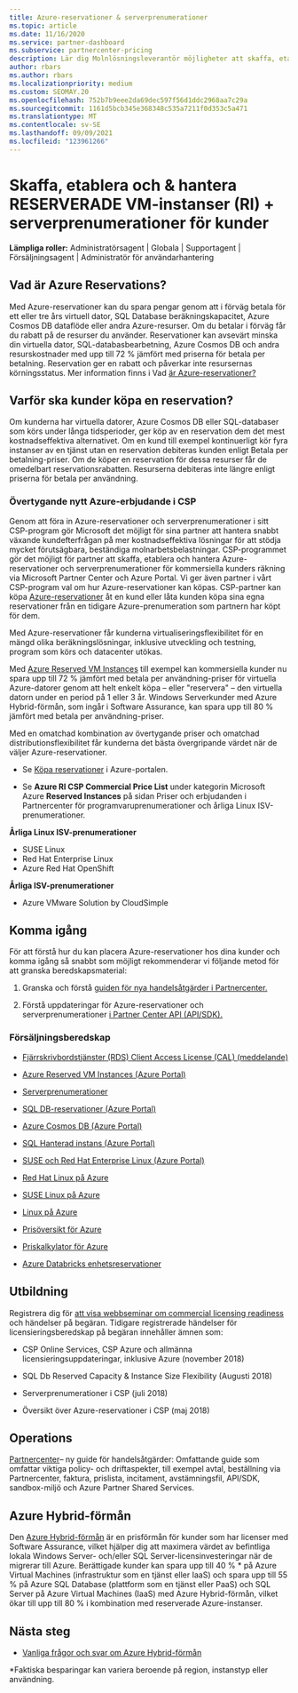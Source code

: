 ```yaml
---
title: Azure-reservationer & serverprenumerationer
ms.topic: article
ms.date: 11/16/2020
ms.service: partner-dashboard
ms.subservice: partnercenter-pricing
description: Lär dig Molnlösningsleverantör möjligheter att skaffa, etablera och hantera Azure-reservationer och serverprenumerationer för kunder.
author: rbars
ms.author: rbars
ms.localizationpriority: medium
ms.custom: SEOMAY.20
ms.openlocfilehash: 752b7b9eee2da69dec597f56d1ddc2968aa7c29a
ms.sourcegitcommit: 1161d5bcb345e368348c535a7211f0d353c5a471
ms.translationtype: MT
ms.contentlocale: sv-SE
ms.lasthandoff: 09/09/2021
ms.locfileid: "123961266"
---
```

# <a name="acquire-provision--manage-azure-reserved-vm-instances-ri--server-subscriptions-for-customers"></a>Skaffa, etablera och & hantera RESERVERADE VM-instanser (RI) + serverprenumerationer för kunder


**Lämpliga roller:** Administratörsagent | Globala | Supportagent | Försäljningsagent | Administratör för användarhantering


## <a name="what-are-azure-reservations"></a>Vad är Azure Reservations?

Med Azure-reservationer kan du spara pengar genom att i förväg betala för ett eller tre års virtuell dator, SQL Database beräkningskapacitet, Azure Cosmos DB dataflöde eller andra Azure-resurser. Om du betalar i förväg får du rabatt på de resurser du använder. Reservationer kan avsevärt minska din virtuella dator, SQL-databasbearbetning, Azure Cosmos DB och andra resurskostnader med upp till 72 % jämfört med priserna för betala per betalning. Reservation ger en rabatt och påverkar inte resursernas körningsstatus. Mer information finns i Vad [är Azure-reservationer?](/azure/billing/billing-save-compute-costs-reservations)

## <a name="why-should-customers-buy-a-reservation"></a>Varför ska kunder köpa en reservation?

Om kunderna har virtuella datorer, Azure Cosmos DB eller SQL-databaser som körs under långa tidsperioder, ger köp av en reservation dem det mest kostnadseffektiva alternativet. Om en kund till exempel kontinuerligt kör fyra instanser av en tjänst utan en reservation debiteras kunden enligt Betala per betalning-priser. Om de köper en reservation för dessa resurser får de omedelbart reservationsrabatten. Resurserna debiteras inte längre enligt priserna för betala per användning.

### <a name="compelling-new-azure-offer-in-csp"></a>Övertygande nytt Azure-erbjudande i CSP

Genom att föra in Azure-reservationer och serverprenumerationer i sitt CSP-program gör Microsoft det möjligt för sina partner att hantera snabbt växande kundefterfrågan på mer kostnadseffektiva lösningar för att stödja mycket förutsägbara, beständiga molnarbetsbelastningar. CSP-programmet gör det möjligt för partner att skaffa, etablera och hantera Azure-reservationer och serverprenumerationer för kommersiella kunders räkning via Microsoft Partner Center och Azure Portal.
Vi ger även partner i vårt CSP-program val om hur Azure-reservationer kan köpas. CSP-partner kan köpa [Azure-reservationer](azure-reservations-buying.md) åt [](give-customers-permission.md) en kund eller låta kunden köpa sina egna reservationer från en tidigare Azure-prenumeration som partnern har köpt för dem.

Med Azure-reservationer får kunderna virtualiseringsflexibilitet för en mängd olika beräkningslösningar, inklusive utveckling och testning, program som körs och datacenter utökas.

Med [Azure Reserved VM Instances](https://azure.microsoft.com/pricing/reserved-vm-instances/) till exempel kan kommersiella kunder nu spara upp till 72 % jämfört med betala per användning-priser för virtuella Azure-datorer genom att helt enkelt köpa – eller "reservera" – den virtuella datorn under en period på 1 eller 3 år. Windows Serverkunder med Azure Hybrid-förmån, som ingår i Software Assurance, kan spara upp till 80 % jämfört med betala per användning-priser.

Med en omatchad kombination av övertygande priser och omatchad distributionsflexibilitet får kunderna det bästa övergripande värdet när de väljer Azure-reservationer.

- Se [Köpa reservationer](/azure/cost-management-billing/reservations/prepare-buy-reservation#purchase-reservations) i Azure-portalen.

- Se **Azure RI CSP Commercial Price List** under kategorin Microsoft Azure [](https://partner.microsoft.com/dashboard/sell/pricingandoffers) **Reserved Instances** på sidan Priser och erbjudanden i Partnercenter för programvaruprenumerationer och årliga Linux ISV-prenumerationer.


 
**Årliga Linux ISV-prenumerationer**

- SUSE Linux
- Red Hat Enterprise Linux
- Azure Red Hat OpenShift

**Årliga ISV-prenumerationer**

- Azure VMware Solution by CloudSimple

## <a name="getting-started"></a>Komma igång

För att förstå hur du kan placera Azure-reservationer hos dina kunder och komma igång så snabbt som möjligt rekommenderar vi följande metod för att granska beredskapsmaterial:

1. Granska och förstå [guiden för nya handelsåtgärder i Partnercenter.](https://partner.microsoft.com/resources/detail/partner-center-new-commerce-operations-guide-pdf)

2. Förstå uppdateringar för Azure-reservationer och serverprenumerationer [i Partner Center API (API/SDK).](/partner-center/develop/purchase-azure-reserved-vm-instances)


### <a name="sales-readiness"></a>Försäljningsberedskap

- [Fjärrskrivbordstjänster (RDS) Client Access License (CAL) (meddelande)](https://cloudblogs.microsoft.com/windowsserver/2018/10/03/remote-desktop-services-2019-generally-available-with-windows-server-2019/)

- [Azure Reserved VM Instances (Azure Portal)](/azure/virtual-machines/windows/prepay-reserved-vm-instances)

- [Serverprenumerationer](./csp-software-subscriptions.md)

- [SQL DB-reservationer (Azure Portal)](/azure/sql-database/sql-database-reserved-capacity)

- [Azure Cosmos DB (Azure Portal)](/azure/cosmos-db/cosmos-db-reserved-capacity)

- [SQL Hanterad instans (Azure Portal)](/azure/sql-database/sql-database-managed-instance)

- [SUSE och Red Hat Enterprise Linux (Azure Portal)](/azure/virtual-machines/linux/prepay-suse-software-charges)

- [Red Hat Linux på Azure](https://azure.com/redhat)

- [SUSE Linux på Azure](https://azure.microsoft.com/overview/linux-on-azure/suse/)

- [Linux på Azure](https://azure.microsoft.com/overview/linux-on-azure/)

- [Prisöversikt för Azure](https://azure.microsoft.com/pricing/)

- [Priskalkylator för Azure](https://azure.microsoft.com/pricing/calculator)

- [Azure Databricks enhetsreservationer](/azure/billing/billing-prepay-databricks-reserved-capacity)


## <a name="training"></a>Utbildning

Registrera dig för [att visa webbseminar om commercial licensing readiness](https://commercial-licensing.eventbuilder.com/FY2019_ALL) och händelser på begäran.
Tidigare registrerade händelser för licensieringsberedskap på begäran innehåller ämnen som:

- CSP Online Services, CSP Azure och allmänna licensieringsuppdateringar, inklusive Azure (november 2018)

- SQL Db Reserved Capacity & Instance Size Flexibility (Augusti 2018)

- Serverprenumerationer i CSP (juli 2018)

- Översikt över Azure-reservationer i CSP (maj 2018)

## <a name="operations"></a>Operations

[Partnercenter](https://partner.microsoft.com/resources/detail/partner-center-new-commerce-operations-guide-pdf)– ny guide för handelsåtgärder: Omfattande guide som omfattar viktiga policy- och driftaspekter, till exempel avtal, beställning via Partnercenter, faktura, prislista, incitament, avstämningsfil, API/SDK, sandbox-miljö och Azure Partner Shared Services.

## <a name="azure-hybrid-benefit"></a>Azure Hybrid-förmån

Den [Azure Hybrid-förmån](https://azure.microsoft.com/pricing/hybrid-benefit) är en prisförmån för kunder som har licenser med Software Assurance, vilket hjälper dig att maximera värdet av befintliga lokala Windows Server- och/eller SQL Server-licensinvesteringar när de migrerar till Azure. Berättigade kunder kan spara upp till 40 % * på Azure Virtual Machines (infrastruktur som en tjänst eller IaaS) och spara upp till 55 % på Azure SQL Database (plattform som en tjänst eller PaaS) och SQL Server på Azure Virtual Machines (IaaS) med Azure Hybrid-förmån, vilket ökar till upp till 80 % i kombination med reserverade Azure-instanser.

## <a name="next-steps"></a>Nästa steg

- [Vanliga frågor och svar om Azure Hybrid-förmån](https://azure.microsoft.com/pricing/hybrid-benefit/faq/)

*Faktiska besparingar kan variera beroende på region, instanstyp eller användning.